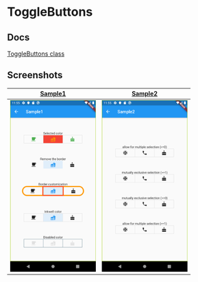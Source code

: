 # ToggleButtons

## Docs

[ToggleButtons class](https://api.flutter.dev/flutter/material/ToggleButtons-class.html)

## Screenshots

|[Sample1](./lib/pages/sample1.dart)|[Sample2](./lib/pages/sample2.dart)|
|:-:|:-:|
|<img src="./screenshots/Sample1.png" height="400" alt="Screenshot"/>|<img src="./screenshots/Sample2.png" height="400" alt="Screenshot"/>|
